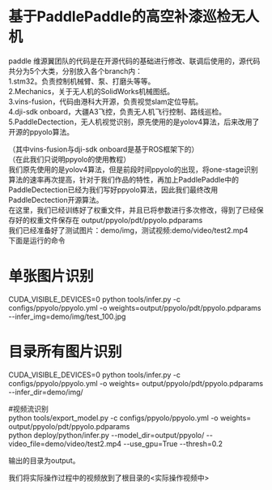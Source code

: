 # 基于PaddlePaddle的高空补漆巡检无人机
paddle
维源翼团队的代码是在开源代码的基础进行修改、联调后使用的，源代码共分为5个大类，分别放入各个branch内：  
1.stm32。负责控制机械臂、泵、打磨头等等。  
2.Mechanics，关于无人机的SolidWorks机械图纸。  
3.vins-fusion，代码由港科大开源，负责视觉slam定位导航。  
4.dji-sdk onboard，大疆A3飞控，负责无人机飞行控制、路线巡检。  
5.PaddleDectection，无人机视觉识别，原先使用的是yolov4算法，后来改用了开源的ppyolo算法。  
  
（其中vins-fusion与dji-sdk onboard是基于ROS框架下的）  
（在此我们只说明ppyolo的使用教程）  
我们原先使用的是yolov4算法，但是前段时间ppyolo的出现，将one-stage识别算法的速率再次提高，针对于我们作品的特性，再加上PaddlePaddle中的PaddleDectection已经为我们写好ppyolo算法，因此我们最终改用PaddleDectection开源算法。  
在这里，我们已经训练好了权重文件，并且已将参数进行多次修改，得到了已经保存好的权重文件保存在 output/ppyolo/pdt/ppyolo.pdparams  
我们已经准备好了测试图片：demo/img，测试视频:demo/video/test2.mp4  
下面是运行的命令  
# 单张图片识别  
CUDA_VISIBLE_DEVICES=0 python tools/infer.py -c configs/ppyolo/ppyolo.yml -o weights=output/ppyolo/pdt/ppyolo.pdparams --infer_img=demo/img/test_100.jpg  

# 目录所有图片识别  
CUDA_VISIBLE_DEVICES=0 python tools/infer.py -c configs/ppyolo/ppyolo.yml -o weights= output/ppyolo/pdt/ppyolo.pdparams --infer_dir=demo/img/  

#视频流识别  
python tools/export_model.py -c configs/ppyolo/ppyolo.yml -o weights= output/ppyolo/pdt/ppyolo.pdparams  
python deploy/python/infer.py --model_dir=output/ppyolo/ --video_file=demo/video/test2.mp4 --use_gpu=True  --thresh=0.2  
  
输出的目录为output。  
  
我们将实际操作过程中的视频放到了根目录的<实际操作视频中>  


